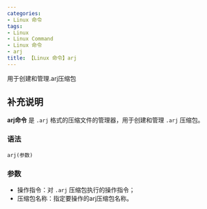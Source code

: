```yaml
---
categories:
- Linux 命令
tags:
- Linux
- Linux Command
- Linux 命令
- arj
title: 【Linux 命令】arj
---
```


用于创建和管理.arj压缩包

## 补充说明

**arj命令** 是 `.arj` 格式的压缩文件的管理器，用于创建和管理 `.arj` 压缩包。

###  语法

```shell
arj(参数)
```

###  参数

*  操作指令：对  `.arj` 压缩包执行的操作指令；
*  压缩包名称：指定要操作的arj压缩包名称。


<!-- Linux命令行搜索引擎：https://jaywcjlove.github.io/linux-command/ -->